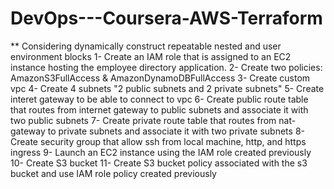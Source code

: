 # DevOps---Coursera-AWS-Terraform

** Considering dynamically construct repeatable nested and user environment blocks 
1- Create an IAM role that is assigned to an EC2 instance hosting the employee directory application. 
2- Create two policies: AmazonS3FullAccess & AmazonDynamoDBFullAccess 
3- Create custom vpc 
4- Create 4 subnets "2 public subnets and 2 private subnets" 
5- Create interet gateway to be able to connect to vpc 
6- Create public route table that routes from internet gateway to public subnets and associate it with two public subnets 
7- Create private route table that routes from nat-gateway to private subnets and associate it with two private subnets 
8- Create security group that allow ssh from local machine, http, and https ingress 
9- Launch an EC2 instance using the IAM role created previously
10- Create S3 bucket 
11- Create S3 bucket policy associated with the s3 bucket and use IAM role policy created previously
